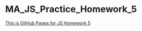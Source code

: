 # MA_JS_Practice_Homework_5

[This is GitHub Pages for JS Homework 5](https://vladgalafm.github.io/MA_JS_Practice/Homework_5_This/)